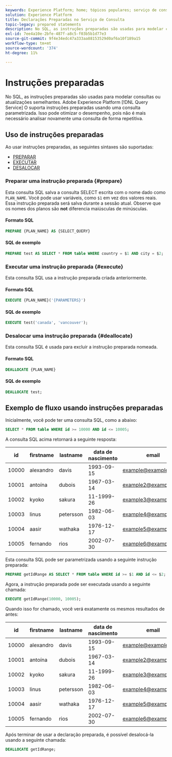 ```yaml
---
keywords: Experience Platform; home; tópicos populares; serviço de consulta; serviço de consulta; instruções preparadas; preparado; sql;
solution: Experience Platform
title: Declarações Preparadas no Serviço de Consulta
topic-legacy: prepared statements
description: No SQL, as instruções preparadas são usadas para modelar consultas ou atualizações semelhantes. O Adobe Experience Platform Query Service oferece suporte a instruções preparadas usando uma consulta parametrizada.
exl-id: 7ee4a10e-2bfe-487f-a8c5-f03b5b1d77e3
source-git-commit: 9f4e34edc47a333aa88153529d0af6a10f189a15
workflow-type: tm+mt
source-wordcount: '374'
ht-degree: 11%

---
```


# Instruções preparadas

No SQL, as instruções preparadas são usadas para modelar consultas ou atualizações semelhantes. Adobe Experience Platform [!DNL Query Service] O suporta instruções preparadas usando uma consulta parametrizada. Isso pode otimizar o desempenho, pois não é mais necessário analisar novamente uma consulta de forma repetitiva.

## Uso de instruções preparadas

Ao usar instruções preparadas, as seguintes sintaxes são suportadas:

- [PREPARAR](#prepare)
- [EXECUTAR](#execute)
- [DESALOCAR](#deallocate)

### Preparar uma instrução preparada {#prepare}

Esta consulta SQL salva a consulta SELECT escrita com o nome dado como `PLAN_NAME`. Você pode usar variáveis, como `$1` em vez dos valores reais. Essa instrução preparada será salva durante a sessão atual. Observe que os nomes dos planos são **not** diferencia maiúsculas de minúsculas.

#### Formato SQL

```sql
PREPARE {PLAN_NAME} AS {SELECT_QUERY}
```

#### SQL de exemplo

```sql
PREPARE test AS SELECT * FROM table WHERE country = $1 AND city = $2;
```

### Executar uma instrução preparada {#execute}

Esta consulta SQL usa a instrução preparada criada anteriormente.

#### Formato SQL

```sql
EXECUTE {PLAN_NAME}('{PARAMETERS}')
```

#### SQL de exemplo

```sql
EXECUTE test('canada', 'vancouver');
```

### Desalocar uma instrução preparada {#deallocate}

Esta consulta SQL é usada para excluir a instrução preparada nomeada.

#### Formato SQL

```sql
DEALLOCATE {PLAN_NAME}
```

#### SQL de exemplo

```sql
DEALLOCATE test;
```

## Exemplo de fluxo usando instruções preparadas

Inicialmente, você pode ter uma consulta SQL, como a abaixo:

```sql
SELECT * FROM table WHERE id >= 10000 AND id <= 10005;
```

A consulta SQL acima retornará a seguinte resposta:

| id | firstname | lastname | data de nascimento | email | city | country |
|--- | --------- | -------- | --------- | ----- | ------- | ---- |
| 10000 | alexandro | davis | 1993-09-15 | example@example.com | Vancouver | Canadá |
| 10001 | antoína | dubois | 1967-03-14 | example2@example.com | Paris | França |
| 10002 | kyoko | sakura | 11-1999-26 | example3@example.com | Tóquio | Japão |
| 10003 | linus | petersson | 1982-06-03 | example4@example.com | Estocolmo | Suécia |
| 10004 | aasir | wathaka | 1976-12-17 | example5@example.com | Nairobi | Quênia |
| 10005 | fernando | rios | 2002-07-30 | example6@example.com | Santiago | Chile |

Esta consulta SQL pode ser parametrizada usando a seguinte instrução preparada:

```sql
PREPARE getIdRange AS SELECT * FROM table WHERE id >= $1 AND id <= $2; 
```

Agora, a instrução preparada pode ser executada usando a seguinte chamada:

```sql
EXECUTE getIdRange(10000, 10005);
```

Quando isso for chamado, você verá exatamente os mesmos resultados de antes:

| id | firstname | lastname | data de nascimento | email | cidade | country |
|--- | --------- | -------- | --------- | ----- | ------- | ---- |
| 10000 | alexandro | davis | 1993-09-15 | example@example.com | Vancouver | Canadá |
| 10001 | antoína | dubois | 1967-03-14 | example2@example.com | Paris | França |
| 10002 | kyoko | sakura | 11-1999-26 | example3@example.com | Tóquio | Japão |
| 10003 | linus | petersson | 1982-06-03 | example4@example.com | Estocolmo | Suécia |
| 10004 | aasir | wathaka | 1976-12-17 | example5@example.com | Nairobi | Quênia |
| 10005 | fernando | rios | 2002-07-30 | example6@example.com | Santiago | Chile |

Após terminar de usar a declaração preparada, é possível desalocá-la usando a seguinte chamada:

```sql
DEALLOCATE getIdRange;
```
